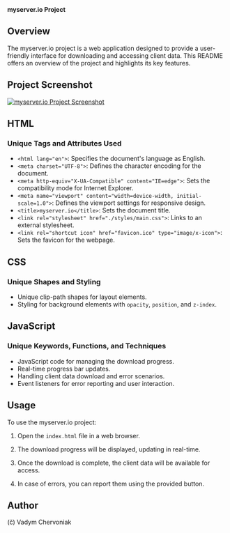 <summary><b>myserver.io Project</b></summary>

## Overview

The myserver.io project is a web application designed to provide a user-friendly interface for downloading and accessing client data. This README offers an overview of the project and highlights its key features.

## Project Screenshot

[![myserver.io Project Screenshot](https://github.com/vadym4che/my-server-io/blob/main/screenshot.png)](https://vadym4che.github.io/my-server-io/)

## HTML

### Unique Tags and Attributes Used

- `<html lang="en">`: Specifies the document's language as English.
- `<meta charset="UTF-8">`: Defines the character encoding for the document.
- `<meta http-equiv="X-UA-Compatible" content="IE=edge">`: Sets the compatibility mode for Internet Explorer.
- `<meta name="viewport" content="width=device-width, initial-scale=1.0">`: Defines the viewport settings for responsive design.
- `<title>myserver.io</title>`: Sets the document title.
- `<link rel="stylesheet" href="./styles/main.css">`: Links to an external stylesheet.
- `<link rel="shortcut icon" href="favicon.ico" type="image/x-icon">`: Sets the favicon for the webpage.

## CSS

### Unique Shapes and Styling

- Unique clip-path shapes for layout elements.
- Styling for background elements with `opacity`, `position`, and `z-index`.

## JavaScript

### Unique Keywords, Functions, and Techniques

- JavaScript code for managing the download progress.
- Real-time progress bar updates.
- Handling client data download and error scenarios.
- Event listeners for error reporting and user interaction.

## Usage

To use the myserver.io project:

1. Open the `index.html` file in a web browser.

2. The download progress will be displayed, updating in real-time.

3. Once the download is complete, the client data will be available for access.

4. In case of errors, you can report them using the provided button.

## Author

(č) Vadym Chervoniak
